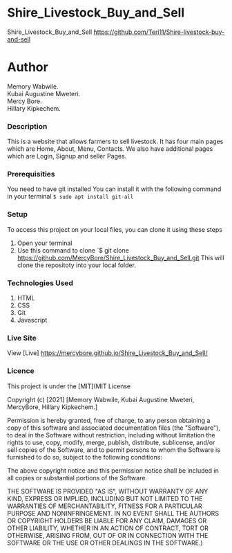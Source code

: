 # Shire_Livestock_Buy_and_Sell
 Shire_Livestock_Buy_and_Sell https://github.com/Teri11/Shire-livestock-buy-and-sell

 # Author
Memory Wabwile.<br>
Kubai Augustine Mweteri.<br>
Mercy Bore.<br>
Hillary Kipkechem.
### Description
This is a website that allows farmers to sell livestock. It has four main pages which are Home, About, Menu, Contacts.
We also have additional pages which are Login, Signup and seller Pages.
### Prerequisities
You need to have git installed
You can install it with the following command in your terminal
`$ sudo apt install git-all`
### Setup
To access this project on your local files, you can clone it using these steps
1. Open your terminal<br>
2. Use this command to clone `$ git clone
https://github.com/MercyBore/Shire_Livestock_Buy_and_Sell.git
This will clone the repositoty into your local folder.
### Technologies Used
1. HTML
2. CSS
3. Git
4. Javascript
### Live Site
View [Live]  https://mercybore.github.io/Shire_Livestock_Buy_and_Sell/

### Licence
This project is under the  [MIT](MIT License

Copyright (c) [2021] [Memory Wabwile, Kubai Augustine Mweteri, MercyBore, Hillary Kipkechem.]

Permission is hereby granted, free of charge, to any person obtaining a copy
of this software and associated documentation files (the "Software"), to deal
in the Software without restriction, including without limitation the rights
to use, copy, modify, merge, publish, distribute, sublicense, and/or sell
copies of the Software, and to permit persons to whom the Software is
furnished to do so, subject to the following conditions:

The above copyright notice and this permission notice shall be included in all
copies or substantial portions of the Software.

THE SOFTWARE IS PROVIDED "AS IS", WITHOUT WARRANTY OF ANY KIND, EXPRESS OR
IMPLIED, INCLUDING BUT NOT LIMITED TO THE WARRANTIES OF MERCHANTABILITY,
FITNESS FOR A PARTICULAR PURPOSE AND NONINFRINGEMENT. IN NO EVENT SHALL THE
AUTHORS OR COPYRIGHT HOLDERS BE LIABLE FOR ANY CLAIM, DAMAGES OR OTHER
LIABILITY, WHETHER IN AN ACTION OF CONTRACT, TORT OR OTHERWISE, ARISING FROM,
OUT OF OR IN CONNECTION WITH THE SOFTWARE OR THE USE OR OTHER DEALINGS IN THE
SOFTWARE.)